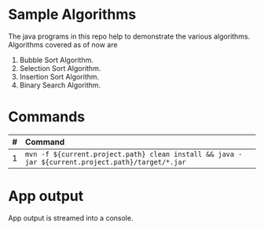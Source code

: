 # Sample Algorithms

The java programs in this repo help to demonstrate the various algorithms. 
Algorithms covered as of now are 
1. Bubble Sort Algorithm.
2. Selection Sort Algorithm.
3. Insertion Sort Algorithm.
4. Binary Search Algorithm.

# Commands

| #       | Command           | 
| :------------- |:------------- |
| 1      | `mvn -f ${current.project.path} clean install && java -jar ${current.project.path}/target/*.jar` |

# App output

App output is streamed into a console. 
